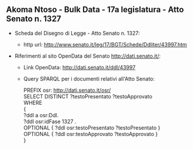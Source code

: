 ## Akoma Ntoso - Bulk Data - 17a legislatura - Atto Senato n. 1327 ##

* Scheda del Disegno di Legge - Atto Senato n. 1327:
	* http url: http://www.senato.it/leg/17/BGT/Schede/Ddliter/43997.htm

* Riferimenti al sito OpenData del Senato http://dati.senato.it/:
	* Link OpenData: http://dati.senato.it/ddl/43997
	* Query SPARQL per i documenti relativi all'Atto Senato:

        PREFIX osr: <http://dati.senato.it/osr/>  
		SELECT DISTINCT ?testoPresentato ?testoApprovato  
		WHERE  
		{  
		    ?ddl a osr:Ddl.  
		    ?ddl osr:idFase 1327 .  
		    OPTIONAL { ?ddl osr:testoPresentato ?testoPresentato }  
		    OPTIONAL { ?ddl osr:testoApprovato ?testoApprovato }  
		}
		